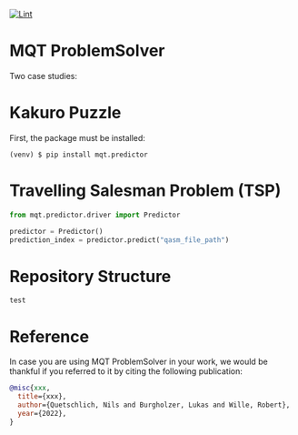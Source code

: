 [![Lint](https://github.com/nquetschlich/MQTProblemSolver/actions/workflows/linter.yml/badge.svg)](https://github.com/nquetschlich/MQTProblemSolver/actions/workflows/linter.yml)

# MQT ProblemSolver

Two case studies:

# Kakuro Puzzle

First, the package must be installed:

```console
(venv) $ pip install mqt.predictor
```

# Travelling Salesman Problem (TSP)

```python
from mqt.predictor.driver import Predictor

predictor = Predictor()
prediction_index = predictor.predict("qasm_file_path")
```

# Repository Structure

```
test
```

# Reference

In case you are using MQT ProblemSolver in your work, we would be thankful if you referred to it by citing the following publication:

```bibtex
@misc{xxx,
  title={xxx},
  author={Quetschlich, Nils and Burgholzer, Lukas and Wille, Robert},
  year={2022},
}
```
